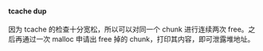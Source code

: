 #### tcache dup

因为 tcache 的检查十分宽松，所以可以对同一个 chunk 进行连续两次 free。之后再通过一次 malloc 申请出 free 掉的 chunk，打印其内容，即可泄露堆地址。